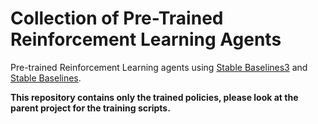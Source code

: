 # Collection of Pre-Trained Reinforcement Learning Agents

Pre-trained Reinforcement Learning agents using [Stable Baselines3](https://github.com/DLR-RM/stable-baselines3) and [Stable Baselines](https://github.com/hill-a/stable-baselines).

**This repository contains only the trained policies, please look at the parent project for the training scripts.**

